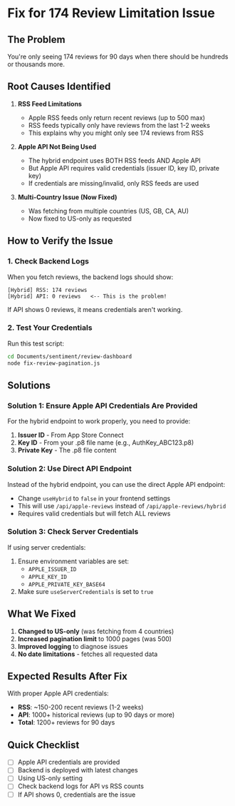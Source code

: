 # Fix for 174 Review Limitation Issue

## The Problem
You're only seeing 174 reviews for 90 days when there should be hundreds or thousands more.

## Root Causes Identified

1. **RSS Feed Limitations**
   - Apple RSS feeds only return recent reviews (up to 500 max)
   - RSS feeds typically only have reviews from the last 1-2 weeks
   - This explains why you might only see 174 reviews from RSS

2. **Apple API Not Being Used**
   - The hybrid endpoint uses BOTH RSS feeds AND Apple API
   - But Apple API requires valid credentials (issuer ID, key ID, private key)
   - If credentials are missing/invalid, only RSS feeds are used

3. **Multi-Country Issue (Now Fixed)**
   - Was fetching from multiple countries (US, GB, CA, AU)
   - Now fixed to US-only as requested

## How to Verify the Issue

### 1. Check Backend Logs
When you fetch reviews, the backend logs should show:
```
[Hybrid] RSS: 174 reviews
[Hybrid] API: 0 reviews   <-- This is the problem!
```

If API shows 0 reviews, it means credentials aren't working.

### 2. Test Your Credentials
Run this test script:
```bash
cd Documents/sentiment/review-dashboard
node fix-review-pagination.js
```

## Solutions

### Solution 1: Ensure Apple API Credentials Are Provided

For the hybrid endpoint to work properly, you need to provide:
1. **Issuer ID** - From App Store Connect
2. **Key ID** - From your .p8 file name (e.g., AuthKey_ABC123.p8)
3. **Private Key** - The .p8 file content

### Solution 2: Use Direct API Endpoint

Instead of the hybrid endpoint, you can use the direct Apple API endpoint:
- Change `useHybrid` to `false` in your frontend settings
- This will use `/api/apple-reviews` instead of `/api/apple-reviews/hybrid`
- Requires valid credentials but will fetch ALL reviews

### Solution 3: Check Server Credentials

If using server credentials:
1. Ensure environment variables are set:
   - `APPLE_ISSUER_ID`
   - `APPLE_KEY_ID`
   - `APPLE_PRIVATE_KEY_BASE64`
2. Make sure `useServerCredentials` is set to `true`

## What We Fixed

1. **Changed to US-only** (was fetching from 4 countries)
2. **Increased pagination limit** to 1000 pages (was 500)
3. **Improved logging** to diagnose issues
4. **No date limitations** - fetches all requested data

## Expected Results After Fix

With proper Apple API credentials:
- **RSS**: ~150-200 recent reviews (1-2 weeks)
- **API**: 1000+ historical reviews (up to 90 days or more)
- **Total**: 1200+ reviews for 90 days

## Quick Checklist

- [ ] Apple API credentials are provided
- [ ] Backend is deployed with latest changes
- [ ] Using US-only setting
- [ ] Check backend logs for API vs RSS counts
- [ ] If API shows 0, credentials are the issue